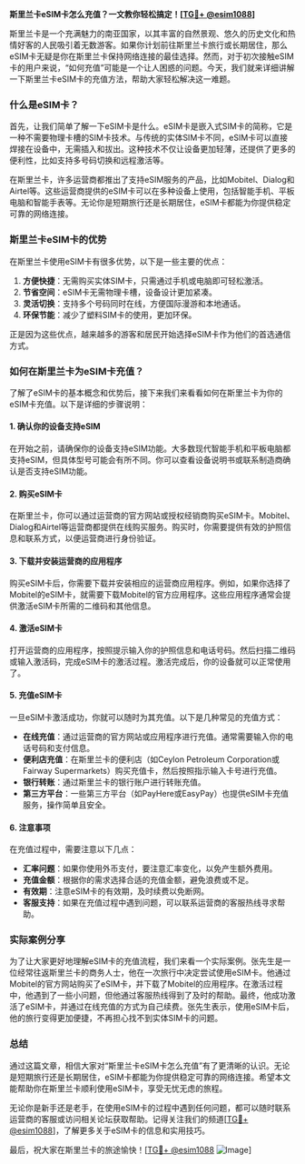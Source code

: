 **斯里兰卡eSIM卡怎么充值？一文教你轻松搞定！[[TG💪+ @esim1088](https://t.me/s/esim1088)]**

斯里兰卡是一个充满魅力的南亚国家，以其丰富的自然景观、悠久的历史文化和热情好客的人民吸引着无数游客。如果你计划前往斯里兰卡旅行或长期居住，那么eSIM卡无疑是你在斯里兰卡保持网络连接的最佳选择。然而，对于初次接触eSIM卡的用户来说，“如何充值”可能是一个让人困惑的问题。今天，我们就来详细讲解一下斯里兰卡eSIM卡的充值方法，帮助大家轻松解决这一难题。

### 什么是eSIM卡？

首先，让我们简单了解一下eSIM卡是什么。eSIM卡是嵌入式SIM卡的简称，它是一种不需要物理卡槽的SIM卡技术。与传统的实体SIM卡不同，eSIM卡可以直接焊接在设备中，无需插入和拔出。这种技术不仅让设备更加轻薄，还提供了更多的便利性，比如支持多号码切换和远程激活等。

在斯里兰卡，许多运营商都推出了支持eSIM服务的产品，比如Mobitel、Dialog和Airtel等。这些运营商提供的eSIM卡可以在多种设备上使用，包括智能手机、平板电脑和智能手表等。无论你是短期旅行还是长期居住，eSIM卡都能为你提供稳定可靠的网络连接。

### 斯里兰卡eSIM卡的优势

在斯里兰卡使用eSIM卡有很多优势，以下是一些主要的优点：

1. **方便快捷**：无需购买实体SIM卡，只需通过手机或电脑即可轻松激活。
2. **节省空间**：eSIM卡无需物理卡槽，设备设计更加紧凑。
3. **灵活切换**：支持多个号码同时在线，方便国际漫游和本地通话。
4. **环保节能**：减少了塑料SIM卡的使用，更加环保。

正是因为这些优点，越来越多的游客和居民开始选择eSIM卡作为他们的首选通信方式。

### 如何在斯里兰卡为eSIM卡充值？

了解了eSIM卡的基本概念和优势后，接下来我们来看看如何在斯里兰卡为你的eSIM卡充值。以下是详细的步骤说明：

#### 1. 确认你的设备支持eSIM

在开始之前，请确保你的设备支持eSIM功能。大多数现代智能手机和平板电脑都支持eSIM，但具体型号可能会有所不同。你可以查看设备说明书或联系制造商确认是否支持eSIM功能。

#### 2. 购买eSIM卡

在斯里兰卡，你可以通过运营商的官方网站或授权经销商购买eSIM卡。Mobitel、Dialog和Airtel等运营商都提供在线购买服务。购买时，你需要提供有效的护照信息和联系方式，以便运营商进行身份验证。

#### 3. 下载并安装运营商的应用程序

购买eSIM卡后，你需要下载并安装相应的运营商应用程序。例如，如果你选择了Mobitel的eSIM卡，就需要下载Mobitel的官方应用程序。这些应用程序通常会提供激活eSIM卡所需的二维码和其他信息。

#### 4. 激活eSIM卡

打开运营商的应用程序，按照提示输入你的护照信息和电话号码。然后扫描二维码或输入激活码，完成eSIM卡的激活过程。激活完成后，你的设备就可以正常使用了。

#### 5. 充值eSIM卡

一旦eSIM卡激活成功，你就可以随时为其充值。以下是几种常见的充值方式：

- **在线充值**：通过运营商的官方网站或应用程序进行充值。通常需要输入你的电话号码和支付信息。
- **便利店充值**：在斯里兰卡的便利店（如Ceylon Petroleum Corporation或Fairway Supermarkets）购买充值卡，然后按照指示输入卡号进行充值。
- **银行转账**：通过斯里兰卡的银行账户进行转账充值。
- **第三方平台**：一些第三方平台（如PayHere或EasyPay）也提供eSIM卡充值服务，操作简单且安全。

#### 6. 注意事项

在充值过程中，需要注意以下几点：

- **汇率问题**：如果你使用外币支付，要注意汇率变化，以免产生额外费用。
- **充值金额**：根据你的需求选择合适的充值金额，避免浪费或不足。
- **有效期**：注意eSIM卡的有效期，及时续费以免断网。
- **客服支持**：如果在充值过程中遇到问题，可以联系运营商的客服热线寻求帮助。

### 实际案例分享

为了让大家更好地理解eSIM卡的充值流程，我们来看一个实际案例。张先生是一位经常往返斯里兰卡的商务人士，他在一次旅行中决定尝试使用eSIM卡。他通过Mobitel的官方网站购买了eSIM卡，并下载了Mobitel的应用程序。在激活过程中，他遇到了一些小问题，但他通过客服热线得到了及时的帮助。最终，他成功激活了eSIM卡，并通过在线充值的方式为自己续费。张先生表示，使用eSIM卡后，他的旅行变得更加便捷，不再担心找不到实体SIM卡的问题。

### 总结

通过这篇文章，相信大家对“斯里兰卡eSIM卡怎么充值”有了更清晰的认识。无论是短期旅行还是长期居住，eSIM卡都能为你提供稳定可靠的网络连接。希望本文能帮助你在斯里兰卡顺利使用eSIM卡，享受无忧无虑的旅程。

无论你是新手还是老手，在使用eSIM卡的过程中遇到任何问题，都可以随时联系运营商的客服或访问相关论坛获取帮助。记得关注我们的频道[[TG💪+ @esim1088](https://t.me/s/esim1088)]，了解更多关于eSIM卡的信息和实用技巧。

最后，祝大家在斯里兰卡的旅途愉快！[[TG💪+ @esim1088](https://t.me/s/esim1088) ![Image](https://i.postimg.cc/4NQfJmqS/Snipaste-2025-05-13-00-14-12.png)]
